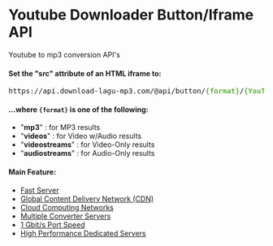 # Youtube Downloader Button/Iframe API
Youtube to mp3 conversion API's
<h4 class="panel-title panel-heading">Set the "src" attribute of an HTML iframe to:</h4>
<pre class="prettyprint lang-html">https://api.download-lagu-mp3.com/@api/button/<b><span class="nocode" style="color:#65b042">{format}</span></b>/<b><span class="nocode" style="color:#65b042">{YouTube-Video-ID}</span></b></pre>
<h4 class="panel-title panel-heading">...where <code><b>{format}</b></code> is one of the following:</h4>
<div class="panel-title panel-heading">
<ul style="margin-bottom:0">
<li>"<b>mp3</b>" : for MP3 results</li>
<li>"<b>videos</b>" : for Video w/Audio results</li>
<li>"<b>videostreams</b>" : for Video-Only results</li>
<li>"<b>audiostreams</b>" : for Audio-Only results</li>
</ul>



<h4 class="panel-title panel-heading">Main Feature:</h4>
<div>

<div class="panel-heading">
<ul class="nav nav-tabs" role="tablist" id="button-api-tabs">
<li role="presentation" class="active"><a href="#mp3-button-api" aria-controls="home" role="tab" data-toggle="tab">Fast Server</a></li>
<li role="presentation"><a href="#videos-button-api" aria-controls="profile" role="tab" data-toggle="tab">Global Content Delivery Network (CDN)</a></li>
<li role="presentation"><a href="#videostreams-button-api" aria-controls="messages" role="tab" data-toggle="tab">Cloud Computing Networks</a></li>
<li role="presentation"><a href="#audiostreams-button-api" aria-controls="settings" role="tab" data-toggle="tab">Multiple Converter Servers</a></li>
<li role="presentation"><a href="#audiostreams-button-api" aria-controls="settings" role="tab" data-toggle="tab">1 Gbit/s Port Speed</a></li>
<li role="presentation" class="active"><a href="#mp3-button-api" aria-controls="home" role="tab" data-toggle="tab">High Performance Dedicated Servers</a></li>
</ul>
</div>

